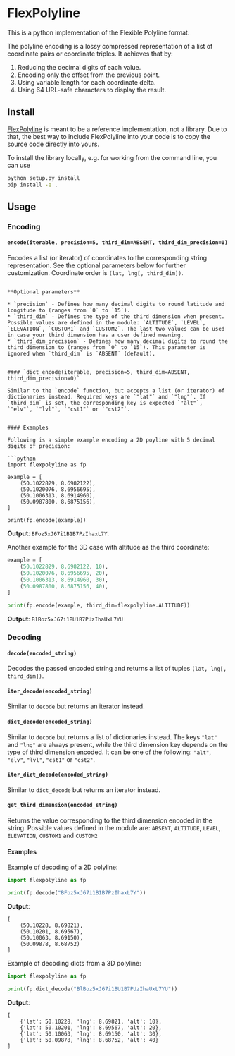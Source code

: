 # FlexPolyline

This is a python implementation of the Flexible Polyline format.

The polyline encoding is a lossy compressed representation of a list of coordinate pairs or
coordinate triples. It achieves that by:

1. Reducing the decimal digits of each value.
2. Encoding only the offset from the previous point.
3. Using variable length for each coordinate delta.
4. Using 64 URL-safe characters to display the result.

## Install

[FlexPolyline](https://github.com/heremaps/flexible-polyline) is meant to be a reference implementation,
not a library. Due to that, the best way to include FlexPolyline into your code is to copy the source 
code directly into yours. 

To install the library locally, e.g. for working from the command line, you can use
```bash
python setup.py install
pip install -e .
```

## Usage

### Encoding

#### `encode(iterable, precision=5, third_dim=ABSENT, third_dim_precision=0)`

Encodes a list (or iterator) of coordinates to the corresponding string representation. See the optional parameters below for further customization. Coordinate order is `(lat, lng[, third_dim])`.
```

**Optional parameters**

* `precision` - Defines how many decimal digits to round latitude and longitude to (ranges from `0` to `15`).
* `third_dim` - Defines the type of the third dimension when present. Possible values are defined in the module: `ALTITUDE`, `LEVEL`, `ELEVATION`, `CUSTOM1` and `CUSTOM2`. The last two values can be used in case your third dimension has a user defined meaning.
* `third_dim_precision` - Defines how many decimal digits to round the third dimension to (ranges from `0` to `15`). This parameter is ignored when `third_dim` is `ABSENT` (default).


#### `dict_encode(iterable, precision=5, third_dim=ABSENT, third_dim_precision=0)`

Similar to the `encode` function, but accepts a list (or iterator) of dictionaries instead. Required keys are `"lat"` and `"lng"`. If `third_dim` is set, the corresponding key is expected `"alt"`, `"elv"`, `"lvl"`, `"cst1"` or `"cst2"`. 


#### Examples

Following is a simple example encoding a 2D poyline with 5 decimal digits of precision:

```python
import flexpolyline as fp

example = [
    (50.1022829, 8.6982122),
    (50.1020076, 8.6956695),
    (50.1006313, 8.6914960),
    (50.0987800, 8.6875156),
]

print(fp.encode(example))
```

**Output**: `BFoz5xJ67i1B1B7PzIhaxL7Y`.

Another example for the 3D case with altitude as the third coordinate:

```python
example = [
    (50.1022829, 8.6982122, 10),
    (50.1020076, 8.6956695, 20),
    (50.1006313, 8.6914960, 30),
    (50.0987800, 8.6875156, 40),
]

print(fp.encode(example, third_dim=flexpolyline.ALTITUDE))
```

**Output**: `BlBoz5xJ67i1BU1B7PUzIhaUxL7YU`

### Decoding

#### `decode(encoded_string)`

Decodes the passed encoded string and returns a list of tuples `(lat, lng[, third_dim])`.

#### `iter_decode(encoded_string)`

Similar to `decode` but returns an iterator instead.

#### `dict_decode(encoded_string)`

Similar to `decode` but returns a list of dictionaries instead. The keys `"lat"` and `"lng"` are always present, while the third dimension key depends on the type of third dimension encoded. It can be one of the following: `"alt"`, `"elv"`, `"lvl"`, `"cst1"` or `"cst2"`.

#### `iter_dict_decode(encoded_string)`

Similar to `dict_decode` but returns an iterator instead.

#### `get_third_dimension(encoded_string)`

Returns the value corresponding to the third dimension encoded in the string. Possible values defined in the module are: `ABSENT`, `ALTITUDE`, `LEVEL`, `ELEVATION`, `CUSTOM1` and `CUSTOM2`

#### Examples

Example of decoding of a 2D polyline:

```python
import flexpolyline as fp

print(fp.decode("BFoz5xJ67i1B1B7PzIhaxL7Y"))
```

**Output**:

```
[
    (50.10228, 8.69821),
    (50.10201, 8.69567),
    (50.10063, 8.69150),
    (50.09878, 8.68752)
]
```


Example of decoding dicts from a 3D polyline:

```python
import flexpolyline as fp

print(fp.dict_decode("BlBoz5xJ67i1BU1B7PUzIhaUxL7YU"))
```

**Output**: 

```
[
    {'lat': 50.10228, 'lng': 8.69821, 'alt': 10},
    {'lat': 50.10201, 'lng': 8.69567, 'alt': 20},
    {'lat': 50.10063, 'lng': 8.69150, 'alt': 30},
    {'lat': 50.09878, 'lng': 8.68752, 'alt': 40}
]
```





